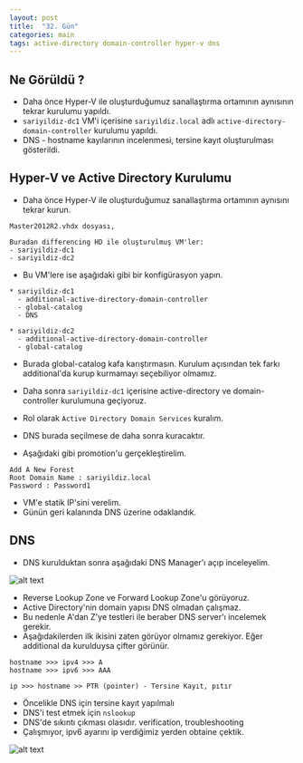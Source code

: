 ```yaml
---
layout: post
title:  "32. Gün"
categories: main
tags: active-directory domain-controller hyper-v dns
---
```


## Ne Görüldü ?

* Daha önce Hyper-V ile oluşturduğumuz sanallaştırma ortamının aynısının tekrar kurulumu yapıldı. 
* `sariyildiz-dc1` VM'i içerisine `sariyildiz.local` adlı `active-directory-domain-controller` kurulumu yapıldı.
* DNS - hostname kayılarının incelenmesi, tersine kayıt oluşturulması gösterildi. 

## Hyper-V ve Active Directory Kurulumu

* Daha önce Hyper-V ile oluşturduğumuz sanallaştırma ortamının aynısını tekrar kurun.

```
Master2012R2.vhdx dosyası,

Buradan differencing HD ile oluşturulmuş VM'ler:
- sariyildiz-dc1
- sariyildiz-dc2 
```

* Bu VM'lere ise aşağıdaki gibi bir konfigürasyon yapın.

```
* sariyildiz-dc1
  - additional-active-directory-domain-controller 
  - global-catalog
  - DNS

* sariyildiz-dc2
  - additional-active-directory-domain-controller
  - global-catalog
```

* Burada global-catalog kafa karıştırmasın. Kurulum açısından tek farkı additional'da kurup kurmamayı seçebiliyor olmamız. 
* Daha sonra `sariyildiz-dc1` içerisine active-directory ve domain-controller kurulumuna geçiyoruz.

* Rol olarak `Active Directory Domain Services` kuralım.
* DNS burada seçilmese de daha sonra kuracaktır.
* Aşağıdaki gibi promotion'u gerçekleştirelim. 

```
Add A New Forest
Root Domain Name : sariyildiz.local
Password : Password1
```

* VM'e statik IP'sini verelim.
* Günün geri kalanında DNS üzerine odaklandık. 

## DNS

* DNS kurulduktan sonra aşağıdaki DNS Manager'ı açıp inceleyelim. 

![alt text](https://github.com/acsariyildiz/sistem4/blob/gh-pages/images/poa0.png?raw=true "DNS Manager")

* Reverse Lookup Zone ve Forward Lookup Zone'u görüyoruz.
* Active Directory'nin domain yapısı DNS olmadan çalışmaz.
* Bu nedenle A'dan Z'ye testleri ile beraber DNS server'ı incelemek gerekir. 
* Aşağıdakilerden ilk ikisini zaten görüyor olmamız gerekiyor. Eğer additional da kurulduysa çifter görünür.

```
hostname >>> ipv4 >>> A 
hostname >>> ipv6 >>> AAA

ip >>> hostname >> PTR (pointer) - Tersine Kayıt, pıtır
```

* Öncelikle DNS için tersine kayıt yapılmalı 
* DNS'i test etmek için `nslookup` 
* DNS'de sıkıntı çıkması olasıdır. verification, troubleshooting
* Çalışmıyor, ipv6 ayarını ip verdiğimiz yerden obtaine çektik. 

![alt text](https://github.com/acsariyildiz/sistem4/blob/gh-pages/images/poa1.png?raw=true "DNS Manager")



